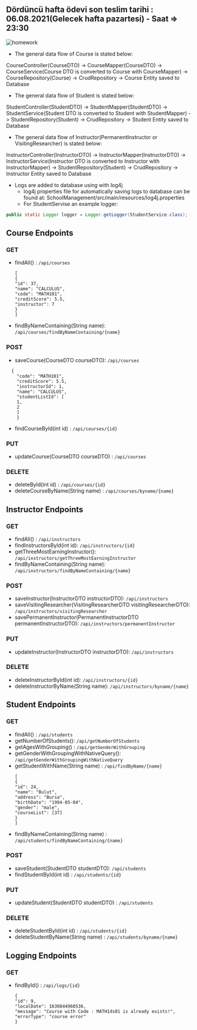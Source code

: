 ## Dördüncü hafta ödevi son teslim tarihi : 06.08.2021(Gelecek hafta pazartesi) - Saat =>  23:30

![homework](https://user-images.githubusercontent.com/45206582/131386439-6727321a-5a50-4c20-9413-ea4013013434.PNG)


* The general data flow of Course is stated below:

CourseController(CourseDTO) -> CourseMapper(CourseDTO) -> CourseService(Course DTO is converted to Course with CourseMapper) -> CourseRepository(Course) -> CrudRepository -> Course Entity saved to Database

* The general data flow of Student is stated below:

StudentController(StudentDTO) -> StudentMapper(StudentDTO) -> StudentService(Student DTO is converted to Student with StudentMapper) -> StudentRepository(Student) -> CrudRepository -> Student Entity saved to Database

* The general data flow of Instructor(PermanentInstructor or VisitingResearcher) is stated below:

InstructorController(InstructorDTO) -> InstructorMapper(InstructorDTO) -> InstructorService(Instructor DTO is converted to Instructor with InstructorMapper) -> StudentRepository(Student) -> CrudRepository -> Instructor Entity saved to Database

* Logs are added to database using with log4j
    * log4j properties file for automatically saving logs to database can be found at: SchoolManagement/src/main/resources/log4j.properties
    * For StudentServise an example logger:
```java
public static Logger logger = Logger.getLogger(StudentService.class);

```



## Course Endpoints

### GET
- findAll() : `/api/courses`
  ```
  [
  {
  "id": 37,
  "name": "CALCULUS",
  "code": "MATH101",
  "creditScore": 5.5,
  "instructor": 7
  }
  ]
  ```
- findByNameContaining(String name): `/api/courses/findByNameContaining/{name}`

### POST
- saveCourse(CourseDTO courseDTO): `/api/courses`
```
  {
    "code": "MATH101",
    "creditScore": 5.5,
    "instructorId": 1,
    "name": "CALCULUS",
    "studentListId": [
    1,
    2
    ]
    }
```
- findCourseById(int id) : `/api/courses/{id}`

### PUT
- updateCourse(CourseDTO courseDTO) : `/api/courses`

### DELETE
- deleteById(int id) : `/api/courses/{id}`
- deleteCourseByName(String name) : `/api/courses/byname/{name}`

## Instructor Endpoints

### GET
- findAll() : `/api/instructors`
- findInstructorsById(int id): `/api/instructors/{id}`
- getThreeMostEarningInstructor(): `/api/instructors/getThreeMostEarningInstructor`
- findByNameContaining(String name): `/api/instructors/findByNameContaining/{name}`

### POST
- saveInstructor(InstructorDTO instructorDTO): `/api/instructors`
- saveVisitingResearcher(VisitingResearcherDTO visitingResearcherDTO): `/api/instructors/visitingResearcher`
- savePermanentInstructor(PermanentInstructorDTO permanentInstructorDTO): `/api/instructors/permanentInstructor`

### PUT
- updateInstructor(InstructorDTO instructorDTO): `/api/instructors`

### DELETE
- deleteInstructorById(int id): `/api/instructors/{id}`
- deleteInstructorByName(String name): `/api/instructors/byname/{name}`

## Student Endpoints

### GET
- findAll() : `/api/students`
- getNumberOfStudents(): `/api/getNumberOfStudents`
- getAgesWithGrouping() : `/api/getGenderWithGrouping`
- getGenderWithGroupingWithNativeQuery(): `/api/getGenderWithGroupingWithNativeQuery`
- getStudentWithName(String name) : `/api/findByName/{name}`
  ```
  [
  {
  "id": 24,
  "name": "Bulut",
  "address": "Bursa",
  "birthDate": "1994-05-04",
  "gender": "male",
  "courseList": [37]
  }
  ]
  ```
- findByNameContaining(String name) : `/api/students/findByNameContaining/{name}`

### POST
- saveStudent(StudentDTO studentDTO): `/api/students`
- findStudentById(int id) : `/api/students/{id}`

### PUT
- updateStudent(StudentDTO studentDTO) : `/api/students`

### DELETE
- deleteStudentById(int id) : `/api/students/{id}`
- deleteStudentByName(String name) : `/api/students/byname/{name}`

## Logging Endpoints

### GET
- findById() : `/api/logs/{id}`
  ```
  {
  "id": 9,
  "localDate": 1630844960536,
  "message": "Course with Code : MATH1ds01 is already exists!",
  "errorType": "course error"
  }
  ```
